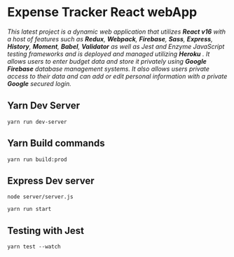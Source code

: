 # Expense Tracker React webApp

  *This latest project is a dynamic web application that utilizes **React v16** with a host of features such as **Redux**, **Webpack**, **Firebase**, **Sass**, **Express**, **History**, **Moment**, **Babel**, **Validator** as well as *Jest* and *Enzyme* JavaScript testing frameworks and is deployed and managed utilizing **Heroku** . It allows users to enter budget data and store it privately using **Google Firebase** database management systems. It also allows users private access to their data and can add or edit personal information with a private **Google** secured login.*

## Yarn Dev Server

`yarn run dev-server`

## Yarn Build commands

`yarn run build:prod`

## Express Dev server

`node server/server.js`

`yarn run start`

## Testing with Jest

`yarn test --watch`